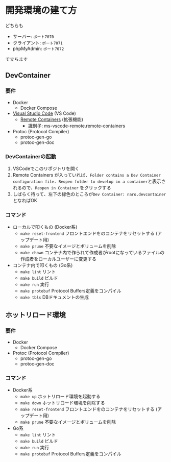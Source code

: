 # 開発環境の建て方

どちらも

- サーバー: `ポート7070`
- クライアント: `ポート7071`
- phpMyAdmin: `ポート7072`

で立ちます

## DevContainer

### 要件

- Docker
  - Docker Compose
- [Visual Studio Code](https://azure.microsoft.com/ja-jp/products/visual-studio-code/) (VS Code)
  - [Remote Containers](https://marketplace.visualstudio.com/items?itemName=ms-vscode-remote.remote-containershttps://marketplace.visualstudio.com/items?itemName=ms-vscode-remote.remote-containers) (拡張機能)
    - 識別子: ms-vscode-remote.remote-containers
- Protoc (Protocol Compiler)
  - protoc-gen-go
  - protoc-gen-doc

### DevContainerの起動

1. VSCodeでこのリポジトリを開く
1. Remote Containers が入っていれば、`Folder contains a Dev Container configuration file. Reopen folder to develop in a container`と表示されるので、`Reopen in Container` をクリックする
1. しばらく待って、左下の緑色のところが`Dev Container: naro.devcontainer`となればOK

### コマンド

- ローカルで叩くもの (Docker系)
  - `make reset-frontend` フロントエンドをのコンテナをリセットする (アップデート用)
  - `make prune`          不要なイメージとボリュームを削除
  - `make chown`          コンテナ内で作られて作成者がrootになっているファイルの作成者をローカルユーザーに変更する
- コンテナ内で叩くもの (Go系)
  - `make lint`           リント
  - `make build`          ビルド
  - `make run`            実行
  - `make protobuf`       Protocol Buffers定義をコンパイル
  - `make tbls`           DBドキュメントの生成

## ホットリロード環境

### 要件

- Docker
  - Docker Compose
- Protoc (Protocol Compiler)
  - protoc-gen-go
  - protoc-gen-doc

### コマンド

- Docker系
  - `make up`               ホットリロード環境を起動する
  - `make down`             ホットリロード環境を削除する
  - `make reset-frontend`   フロントエンドをのコンテナをリセットする (アップデート用)
  - `make prune`            不要なイメージとボリュームを削除
- Go系
  - `make lint`             リント
  - `make build`            ビルド
  - `make run`              実行
  - `make protobuf`         Protocol Buffers定義をコンパイル
